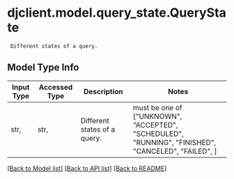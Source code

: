 # djclient.model.query_state.QueryState

     Different states of a query.     

## Model Type Info
Input Type | Accessed Type | Description | Notes
------------ | ------------- | ------------- | -------------
str,  | str,  |      Different states of a query.      | must be one of ["UNKNOWN", "ACCEPTED", "SCHEDULED", "RUNNING", "FINISHED", "CANCELED", "FAILED", ] 

[[Back to Model list]](../../README.md#documentation-for-models) [[Back to API list]](../../README.md#documentation-for-api-endpoints) [[Back to README]](../../README.md)

